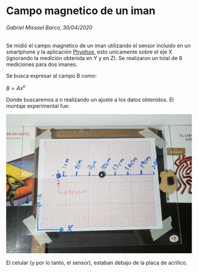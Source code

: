 # Campo magnetico de un iman
###### Gabriel Missael Barco, 30/04/2020


Se midió el campo magnetico de un iman utilizando el sensor incluido en un smartphone y la aplicación [Phyphox](https://phyphox.org/), esto unicamente sobre el eje X (ignorando la medición obtenida en Y y en Z). Se realizaron un total de 8 mediciones para dos imanes.

Se busca expresar al campo B como:

$B = Ax^n$

Donde buscaremos a n realizando un ajuste a los datos obtenidos. El montaje experimental fue:

![imagen](montaje.jpg)

El celular (y por lo tanto, el sensor), estaban debajo de la placa de acrilico.